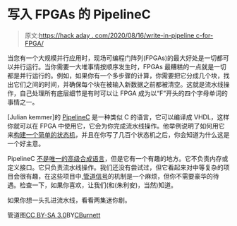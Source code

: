 # 写入 FPGAs 的 PipelineC

> 原文:[https://hack aday . com/2020/08/16/write-in-pipeline c-for-FPGA/](https://hackaday.com/2020/08/16/write-in-pipelinec-for-fpgas/)

当您有一个大规模并行应用时，现场可编程门阵列(FPGAs)的最大好处是一切都可以并行运行。当你需要一大堆事情按顺序发生时，FPGAs 最糟糕的一点就是一切都是并行运行的。例如，如果你有一个多步骤的计算，你需要把它分成几个块，找出它们之间的时间，并确保每个块在被输入新数据之前都被清空。这就是流水线操作，自己处理所有底层细节是有时可以让 FPGA 成为以“F”开头的四个字母单词的事情之一。

[Julian kemmer]的 [PipelineC](https://github.com/JulianKemmerer/PipelineC) 是一种类似 C 的语言，它可以编译成 VHDL，这样你就可以在 FPGA 中使用它，它会为你完成流水线操作。他举例说明了如何用它来[构建一个简单的状态机](https://github.com/JulianKemmerer/PipelineC/wiki)，并且在你写了几百个状态机之后，你会知道为什么这是一个好主意。

PipelineC [不是唯一的高级合成语言](https://hackaday.com/2019/10/28/chisel-away-at-fpga-development/)，但是它有一个有趣的地方。它不负责内存或定义接口。它只负责流水线操作。我们还没有尝试过，但它看起来对中等复杂的项目会很有趣，在这些项目中,[管道信号](https://zipcpu.com/blog/2017/08/14/strategies-for-pipelining.html)的机制是一个麻烦，但你不需要豪华的待遇。检查一下，如果你喜欢，让我们(和(朱利安)，当然)知道。

如果你想一头扎进流水线，看看两集迷你剧。

管道图[CC BY-SA 3.0](http://creativecommons.org/licenses/by-sa/3.0/)BY[CBurnett](https://en.wikipedia.org/wiki/User:Cburnett/GFDL_images#/media/File:Pipeline,_4_stage.svg)